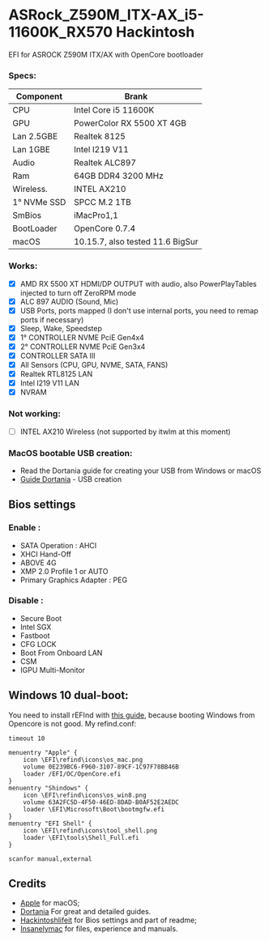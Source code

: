 # ASRock_Z590M_ITX-AX_i5-11600K_RX570 Hackintosh

EFI for ASROCK Z590M ITX/AX with OpenCore bootloader

### Specs:

| Component        | Brank                              |
| ---------------- | ---------------------------------- |
| CPU              | Intel Core i5 11600K               |
| GPU              | PowerColor RX 5500 XT 4GB          |
| Lan 2.5GBE       | Realtek 8125                       |
| Lan 1GBE         | Intel I219 V11                     |
| Audio            | Realtek ALC897                     |
| Ram              | 64GB DDR4 3200 MHz                 |
| Wireless.        | INTEL AX210                        |
| 1° NVMe SSD      | SPCC M.2 1TB                       |
| SmBios           | iMacPro1,1                         |
| BootLoader       | OpenCore 0.7.4                     |
| macOS            | 10.15.7, also tested 11.6 BigSur   |


### Works:

- [x] AMD RX 5500 XT HDMI/DP OUTPUT with audio, also PowerPlayTables injected to turn off ZeroRPM mode
- [x] ALC 897 AUDIO (Sound, Mic)
- [x] USB Ports, ports mapped (I don't use internal ports, you need to remap ports if necessary)
- [x] Sleep, Wake, Speedstep
- [x] 1° CONTROLLER NVME PciE Gen4x4
- [x] 2° CONTROLLER NVME PciE Gen3x4
- [x] CONTROLLER SATA III
- [x] All Sensors (CPU, GPU, NVME, SATA, FANS)
- [x] Realtek RTL8125 LAN
- [x] Intel I219 V11 LAN
- [x] NVRAM

### Not working:
- [ ] INTEL AX210 Wireless (not supported by itwlm at this moment)

### MacOS bootable USB creation:
- Read the Dortania guide for creating your USB from Windows or macOS
- [Guide Dortania](https://dortania.github.io/OpenCore-Install-Guide/installer-guide/) - USB creation

## Bios settings
### Enable :
* SATA Operation : AHCI
* XHCI Hand-Off
* ABOVE 4G
* XMP 2.0 Profile 1 or AUTO
* Primary Graphics Adapter : PEG

### Disable : 
* Secure Boot
* Intel SGX
* Fastboot
* CFG LOCK
* Boot From Onboard LAN
* CSM
* IGPU Multi-Monitor

## Windows 10 dual-boot:
You need to install rEFInd with [this guide](https://github.com/dortania/Hackintosh-Mini-Guides/blob/master/refind.md), because booting Windows from Opencore is not good.
My refind.conf:
```
timeout 10

menuentry "Apple" {
    icon \EFI\refind\icons\os_mac.png
    volume 0E239BC6-F960-3107-89CF-1C97F78BB46B
    loader /EFI/OC/OpenCore.efi
}
menuentry "Shindows" {
    icon \EFI\refind\icons\os_win8.png
    volume 63A2FC5D-4F50-46ED-8DAD-B0AF52E2AEDC
    loader \EFI\Microsoft\Boot\bootmgfw.efi
}
menuentry "EFI Shell" {
    icon \EFI\refind\icons\tool_shell.png
    loader \EFI\tools\Shell_Full.efi
}

scanfor manual,external
```

## Credits

- [Apple](https://apple.com) for macOS;
- [Dortania](https://dortania.github.io/OpenCore-Install-Guide/config-laptop.plist/icelake.html) For great and detailed guides.
- [Hackintoshlifeit](https://github.com/Hackintoshlifeit) for Bios settings and part of readme;
- [Insanelymac](https://insanelymac.com) for files, experience and manuals.
